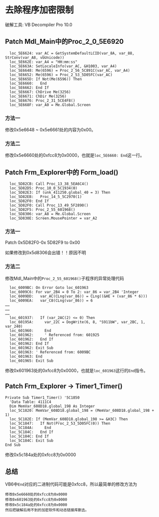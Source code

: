 # 去除程序加密限制


破解工具: VB Decompiler Pro 10.0

## Patch Mdl_Main中的Proc_2_0_5E6920


```
  loc_5E6624: var_AC = GetSystemDefaultLCID(var_8A, var_88, StrConv(var_A8, vbUnicode))
  loc_5E662E: var_A4 = "HH:mm:ss"
  loc_5E663A: SetLocaleInfo(var_AC, &H1003, var_A4)
  loc_5E6648: Me(6596) = Proc_2_56_5C891C(var_AC, var_A4)
  loc_5E6652: Me(6596) = Proc_2_53_5D05FC(var_AC)
  loc_5E665D: If Not(Me(6596)) Then
  loc_5E6660:   End
  loc_5E6662: End If
  loc_5E6667: ChDrive Me(3256)
  loc_5E6671: ChDir Me(3256)
  loc_5E6676: Proc_2_31_5CE4F8()
  loc_5E668F: var_A0 = Me.Global.Screen
```


### 方法一

修改0x5e6648 ~ 0x5e6661处的内容为0x00。


### 方法二

修改0x5e6660处的0xfcc8为0x0000，也就是`loc_5E6660: End`这一行。





## Patch Frm_Explorer中的 Form_load()

```
  loc_5D82CB: Call Proc_13_38_5EA6C4()
  loc_5D82D5: Proc_10_0_5C1934(0)
  loc_5D82E3: If (unk_411250.global_40 = 3) Then
  loc_5D82EB:   Proc_14_5_5C2970(1)
  loc_5D82F0: End If
  loc_5D82F0: Call Proc_13_49_5F2890()
  loc_5D82F5: Proc_2_55_601968()
  loc_5D8306: var_A8 = Me.Global.Screen
  loc_5D830E: Screen.MousePointer = var_A2
```

### 方法一

Patch 0x5D82F0-0x 5D82F9 to 0x00

如果修改到0x5d8306会出错！！原因不明


### 方法二

修改Mdl_Main中的`Proc_2_55_601968()`子程序的异常处理代码


```
  loc_6009BC: On Error Goto loc_601963
  loc_6009C6: For var_2B4 = 0 To 2: var_86 = var_2B4 'Integer
  loc_6009DD:   var_AC(CLng(var_86)) = CLng((&HE + (var_86 * 6)))
  loc_6009EA:   var_C8(CLng(var_86)) = 6
……
……
……
  loc_601937:   If (var_2AC(2) <= 0) Then
  loc_60195A:     var_22C = DogWrite(6, 8, "S911bW", var_2BC, 1, var_240)
  loc_601960:     End
  loc_601962:     ' Referenced from: 601925
  loc_601962:   End If
  loc_601962: End If
  loc_601962: Exit Sub
  loc_601963: ' Referenced from: 6009BC
  loc_601963: End
  loc_601965: Exit Sub
```


修改0x601963处的0xfcc8为0x0000，也就是`loc_601963`这行的`End`指令。

## Patch Frm_Explorer → Timer1_Timer()

```
Private Sub Timer1_Timer() '5C1850
  'Data Table: 4111C4
  Dim MemVar_608D18.global_198 As Integer
  loc_5C1820: MemVar_608D18.global_198 = (MemVar_608D18.global_198 + 1)
  loc_5C182E: If (MemVar_608D18.global_198 >= &H3C) Then
  loc_5C1847:   If Not(Proc_2_53_5D05FC(0)) Then
  loc_5C184A:     End
  loc_5C184C:   End If
  loc_5C184C: End If
  loc_5C184C: Exit Sub
End Sub
```

修改0x5c184a处的0xfcc8为0x0000

## 总结

VB6中`End`对应的二进制代码可能是0xfcc8，所以最简单的修改方法为

```
修改0x5e6660处的0xfcc8为0x0000
修改0x601963处的0xfcc8为0x0000
修改0x5c184a处的0xfcc8为0x0000
然后把破解后用不到的加密软件和动态链接库删去。
```
